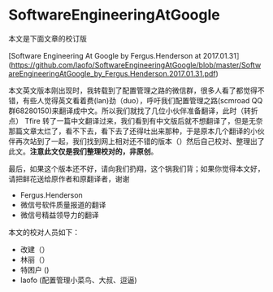 # SoftwareEngineeringAtGoogle

本文是下面文章的校订版

[Software Engineering At Google by Fergus.Henderson at 2017.01.31］(https://github.com/laofo/SoftwareEngineeringAtGoogle/blob/master/SoftwareEngineeringAtGoogle_by_Fergus.Henderson.2017.01.31.pdf)

本文英文版本刚出现时，我转载到了配置管理之路的微信群，很多人看了都觉得不错，有些人觉得英文看着费(lan)劲（duo），呼吁我们配置管理之路(scmroad QQ群68280150)来翻译成中文。所以我们就找了几位小伙伴准备翻译，此时（转折点） Tfire 转了一篇中文翻译过来，我们看到有中文版后就不想翻译了，但是无奈那篇文章太烂了，看不下去，看下去了还得吐出来那种，于是原本几个翻译的小伙伴再次站到了一起，我们找到网上相对还不错的版本（）然后自己校对、整理出了此文。**注意此文仅是我们整理校对的，非原创**。

最后，如果这个版本还不好，请向我们扔翔，这个锅我们背；如果你觉得本文好，请把鲜花送给原作者和原翻译者，谢谢

- Fergus.Henderson
- 微信号软件质量报道的翻译
- 微信号精益领导力的翻译

本文的校对人员如下：
- 改建（）
- 林丽（）
- 特困户 ()
- laofo (配置管理小菜鸟、大叔、逗逼)
